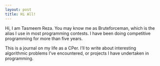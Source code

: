 ```yaml
---
layout: post
title: Hi All!
---
```

Hi, I am Tasmeem Reza. You may know me as Bruteforceman, which is the alias I use in most programming contests. I have been doing competitive programming for more than five years. 

This is a journal on my life as a CPer. I’ll to write about interesting algorithmic problems I’ve encountered, or projects I have undertaken in programming.